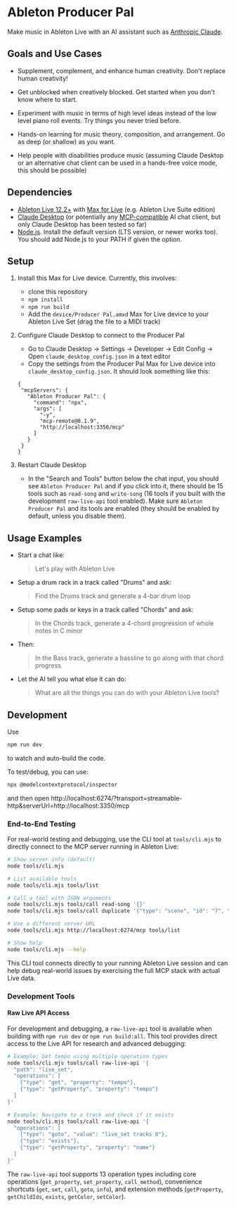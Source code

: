 # Ableton Producer Pal

Make music in Ableton Live with an AI assistant such as
[Anthropic Claude](https://www.anthropic.com/claude).

## Goals and Use Cases

- Supplement, complement, and enhance human creativity. Don't replace human
  creativity!

- Get unblocked when creatively blocked. Get started when you don't know where
  to start.

- Experiment with music in terms of high level ideas instead of the low level
  piano roll events. Try things you never tried before.

- Hands-on learning for music theory, composition, and arrangement. Go as deep
  (or shallow) as you want.

- Help people with disabilities produce music (assuming Claude Desktop or an
  alternative chat client can be used in a hands-free voice mode, this should be
  possible)

## Dependencies

- [Ableton Live 12.2+](https://www.ableton.com/live/) with
  [Max for Live](https://www.ableton.com/live/max-for-live/) (e.g. Ableton Live
  Suite edition)
- [Claude Desktop](https://claude.ai/download) (or potentially any
  [MCP-compatible](https://modelcontextprotocol.io/) AI chat client, but only
  Claude Desktop has been tested so far)
- [Node.js](https://nodejs.org/). Install the default version (LTS version, or
  newer works too). You should add Node.js to your PATH if given the option.

## Setup

1. Install this Max for Live device. Currently, this involves:
   - clone this repository
   - `npm install`
   - `npm run build`
   - Add the `device/Producer Pal.amxd` Max for Live device to your Ableton Live
     Set (drag the file to a MIDI track)
2. Configure Claude Desktop to connect to the Producer Pal

   - Go to Claude Desktop → Settings → Developer → Edit Config → Open
     `claude_desktop_config.json` in a text editor
   - Copy the settings from the Producer Pal Max for Live device into
     `claude_desktop_config.json`. It should look something like this:

   ```
   {
    "mcpServers": {
      "Ableton Producer Pal": {
        "command": "npx",
        "args": [
          "-y",
          "mcp-remote@0.1.9",
          "http://localhost:3350/mcp"
        ]
      }
    }
   }
   ```

3. Restart Claude Desktop

   - In the "Search and Tools" button below the chat input, you should see
     `Ableton Producer Pal` and if you click into it, there should be 15 tools
     such as `read-song` and `write-song` (16 tools if you built with the 
     development `raw-live-api` tool enabled). Make sure `Ableton Producer Pal` and
     its tools are enabled (they should be enabled by default, unless you
     disable them).

## Usage Examples

- Start a chat like:

  > Let's play with Ableton Live

- Setup a drum rack in a track called "Drums" and ask:

  > Find the Drums track and generate a 4-bar drum loop

- Setup some pads or keys in a track called "Chords" and ask:

  > In the Chords track, generate a 4-chord progression of whole notes in C
  > minor

- Then:

  > In the Bass track, generate a bassline to go along with that chord progress

- Let the AI tell you what else it can do:

  > What are all the things you can do with your Ableton Live tools?

## Development

Use

```sh
npm run dev
```

to watch and auto-build the code.

To test/debug, you can use:

```sh
npx @modelcontextprotocol/inspector
```

and then open
http://localhost:6274/?transport=streamable-http&serverUrl=http://localhost:3350/mcp

### End-to-End Testing

For real-world testing and debugging, use the CLI tool at `tools/cli.mjs` to
directly connect to the MCP server running in Ableton Live:

```sh
# Show server info (default)
node tools/cli.mjs

# List available tools
node tools/cli.mjs tools/list

# Call a tool with JSON arguments
node tools/cli.mjs tools/call read-song '{}'
node tools/cli.mjs tools/call duplicate '{"type": "scene", "id": "7", "destination": "arrangement", "arrangementStartTime": "5|1"}'

# Use a different server URL
node tools/cli.mjs http://localhost:6274/mcp tools/list

# Show help
node tools/cli.mjs --help
```

This CLI tool connects directly to your running Ableton Live session and can
help debug real-world issues by exercising the full MCP stack with actual Live
data.

### Development Tools

#### Raw Live API Access

For development and debugging, a `raw-live-api` tool is available when building with `npm run dev` or `npm run build:all`. This tool provides direct access to the Live API for research and advanced debugging:

```sh
# Example: Get tempo using multiple operation types
node tools/cli.mjs tools/call raw-live-api '{
  "path": "live_set",
  "operations": [
    {"type": "get", "property": "tempo"},
    {"type": "getProperty", "property": "tempo"}
  ]
}'

# Example: Navigate to a track and check if it exists
node tools/cli.mjs tools/call raw-live-api '{
  "operations": [
    {"type": "goto", "value": "live_set tracks 0"},
    {"type": "exists"},
    {"type": "getProperty", "property": "name"}
  ]
}'
```

The `raw-live-api` tool supports 13 operation types including core operations (`get_property`, `set_property`, `call_method`), convenience shortcuts (`get`, `set`, `call`, `goto`, `info`), and extension methods (`getProperty`, `getChildIds`, `exists`, `getColor`, `setColor`).
